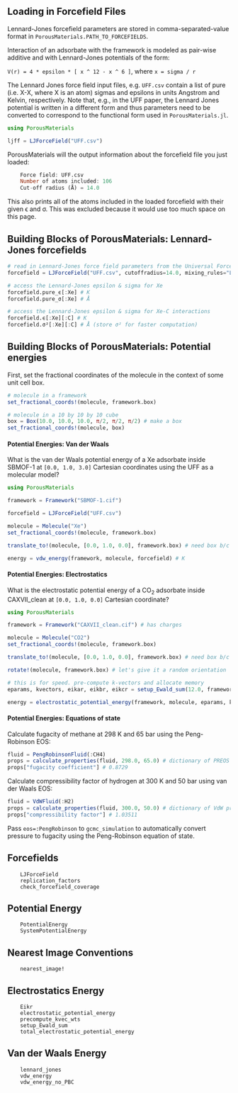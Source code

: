 ## Loading in Forcefield Files

Lennard-Jones forcefield parameters are stored in comma-separated-value format in `PorousMaterials.PATH_TO_FORCEFIELDS`.

Interaction of an adsorbate with the framework is modeled as pair-wise additive and with Lennard-Jones potentials of the form:

`V(r) = 4 * epsilon * [ x ^ 12 - x ^ 6 ]`, where `x = sigma / r`

The Lennard Jones force field input files, e.g. `UFF.csv` contain a list of pure (i.e. X-X, where X is an atom) sigmas and epsilons in units Angstrom and Kelvin, respectively. Note that, e.g., in the UFF paper, the Lennard Jones potential is written in a different form and thus parameters need to be converted to correspond to the functional form used in `PorousMaterials.jl`.

```julia
using PorousMaterials

ljff = LJForceField("UFF.csv")
```

PorousMaterials will the output information about the forcefield file you just loaded:

```julia
    Force field: UFF.csv
    Number of atoms included: 106
    Cut-off radius (Å) = 14.0    
```

This also prints all of the atoms included in the loaded forcefield with their given ϵ and σ. This was excluded because it would use too much space on this page.

## Building Blocks of PorousMaterials: Lennard-Jones forcefields

```julia
# read in Lennard-Jones force field parameters from the Universal Force Field
forcefield = LJForceField("UFF.csv", cutoffradius=14.0, mixing_rules="Lorentz-Berthelot")

# access the Lennard-Jones epsilon & sigma for Xe
forcefield.pure_ϵ[:Xe] # K
forcefield.pure_σ[:Xe] # Å

# access the Lennard-Jones epsilon & sigma for Xe-C interactions
forcefield.ϵ[:Xe][:C] # K                                                                 
forcefield.σ²[:Xe][:C] # Å (store σ² for faster computation)
```

## Building Blocks of PorousMaterials: Potential energies

First, set the fractional coordinates of the molecule in the context of some unit cell box.

```julia
# molecule in a framework
set_fractional_coords!(molecule, framework.box)

# molecule in a 10 by 10 by 10 cube
box = Box(10.0, 10.0, 10.0, π/2, π/2, π/2) # make a box
set_fractional_coords!(molecule, box)
```

#### Potential Energies: Van der Waals

What is the van der Waals potential energy of a Xe adsorbate inside SBMOF-1 at `[0.0, 1.0, 3.0]` Cartesian coordinates using the UFF as a molecular model?

```julia
using PorousMaterials

framework = Framework("SBMOF-1.cif")

forcefield = LJForceField("UFF.csv")

molecule = Molecule("Xe")
set_fractional_coords!(molecule, framework.box)

translate_to!(molecule, [0.0, 1.0, 0.0], framework.box) # need box b/c we're talking Cartesian

energy = vdw_energy(framework, molecule, forcefield) # K
```

#### Potential Energies: Electrostatics

What is the electrostatic potential energy of a CO<sub>2</sub> adsorbate inside CAXVII\_clean at `[0.0, 1.0, 0.0]` Cartesian coordinate?

```julia
using PorousMaterials

framework = Framework("CAXVII_clean.cif") # has charges

molecule = Molecule("CO2")
set_fractional_coords!(molecule, framework.box)

translate_to!(molecule, [0.0, 1.0, 0.0], framework.box) # need box b/c we're talking Cartesian

rotate!(molecule, framework.box) # let's give it a random orientation

# this is for speed. pre-compute k-vectors and allocate memory
eparams, kvectors, eikar, eikbr, eikcr = setup_Ewald_sum(12.0, framework.box)

energy = electrostatic_potential_energy(framework, molecule, eparams, kvectors, eikar, eikbr, eikcr)
```

#### Potential Energies: Equations of state

Calculate fugacity of methane at 298 K and 65 bar using the Peng-Robinson EOS:
```julia
fluid = PengRobinsonFluid(:CH4)
props = calculate_properties(fluid, 298.0, 65.0) # dictionary of PREOS properties
props["fugacity coefficient"] # 0.8729
```

Calculate compressibility factor of hydrogen at 300 K and 50 bar using van der Waals EOS:
```julia
fluid = VdWFluid(:H2)
props = calculate_properties(fluid, 300.0, 50.0) # dictionary of VdW properties
props["compressibility factor"] # 1.03511
```

Pass `eos=:PengRobinson` to `gcmc_simulation` to automatically convert pressure to fugacity using the Peng-Robinson equation of state.

## Forcefields
```@docs
    LJForceField
    replication_factors
    check_forcefield_coverage
```

## Potential Energy
```@docs
    PotentialEnergy
    SystemPotentialEnergy
```

## Nearest Image Conventions
```@docs
    nearest_image!
```

## Electrostatics Energy
```@docs
    Eikr
    electrostatic_potential_energy
    precompute_kvec_wts
    setup_Ewald_sum
    total_electrostatic_potential_energy
```

## Van der Waals Energy
```@docs
    lennard_jones
    vdw_energy
    vdw_energy_no_PBC
```
